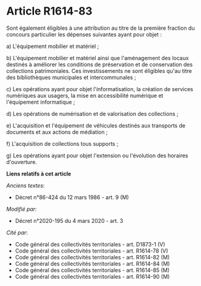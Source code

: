 # Article R1614-83

Sont également éligibles à une attribution au titre de la première fraction du concours particulier les dépenses suivantes
ayant pour objet :

a) L'équipement mobilier et matériel ;

b) L'équipement mobilier et matériel ainsi que l'aménagement des locaux destinés à améliorer les conditions de préservation
et de conservation des collections patrimoniales. Ces investissements ne sont éligibles qu'au titre des bibliothèques
municipales et intercommunales ;

c) Les opérations ayant pour objet l'informatisation, la création de services numériques aux usagers, la mise en
accessibilité numérique et l'équipement informatique ;

d) Les opérations de numérisation et de valorisation des collections ;

e) L'acquisition et l'équipement de véhicules destinés aux transports de documents et aux actions de médiation ;

f) L'acquisition de collections tous supports ;

g) Les opérations ayant pour objet l'extension ou l'évolution des horaires d'ouverture.

**Liens relatifs à cet article**

_Anciens textes_:

  - Décret n°86-424 du 12 mars 1986 - art. 9 (M)

_Modifié par_:

  - Décret n°2020-195 du 4 mars 2020 - art. 3

_Cité par_:

  - Code général des collectivités territoriales - art. D1873-1 (V)
  - Code général des collectivités territoriales - art. R1614-78 (V)
  - Code général des collectivités territoriales - art. R1614-82 (M)
  - Code général des collectivités territoriales - art. R1614-84 (M)
  - Code général des collectivités territoriales - art. R1614-85 (M)
  - Code général des collectivités territoriales - art. R1614-90 (M)
